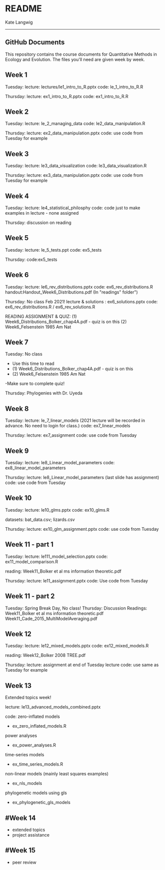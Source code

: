 README
================
Kate Langwig

------------------------------------------------------------------------

GitHub Documents
----------------

This repository contains the course documents for Quantitative Methods in Ecology and Evolution. The files you'll need are given week by week. 

Week 1
-------------------
Tuesday: 
lecture: lectures/le1_intro_to_R.pptx
code: le_1_intro_to_R.R

Thursday:
lecture: ex1_intro_to_R.pptx
code: ex1_intro_to_R.R

Week 2
-------------------
Tuesday:
lecture: le_2_managing_data
code: le2_data_manipulation.R

Thursday: 
lecture: ex2_data_manipulation.pptx
code: use code from Tuesday for example

Week 3
-------------------
Tuesday:
lecture: le3_data_visualization
code: le3_data_visualization.R

Thursday: 
lecture: ex3_data_manipulation.pptx
code: use code from Tuesday for example

Week 4
------------------
Tuesday: 
lecture: le4_statistical_philosphy
code: code just to make examples in lecture - none assigned

Thursday: discussion on reading

Week 5
--------------------
Tuesday: 
lecture: le_5_tests.ppt
code: ex5_tests

Thursday:
code:ex5_tests

Week 6
------------------------
Tuesday:
lecture: le6_rev_distributions.pptx
code: ex6_rev_distributions.R
handout:Handout_Week6_Distributions.pdf (In "readings" folder")


Thursday: No class Feb 2021!
lecture & solutions : ex6_solutions.pptx
code: ex6_rev_distributions.R / ex6_rev_solutions.R

READING ASSIGNMENT & QUIZ: 
(1) Week6_Distributions_Bolker_chap4A.pdf - quiz is on this
(2) Week6_Felsenstein 1985 Am Nat

Week 7
------------------------
Tuesday: No class
- Use this time to read
- (1) Week6_Distributions_Bolker_chap4A.pdf - quiz is on this
- (2) Week6_Felsenstein 1985 Am Nat

-Make sure to complete quiz!

Thursday: Phylogenies with Dr. Uyeda


Week 8
---------------------
Tuesday: 
lecture: le_7_linear_models
(2021 lecture will be recorded in advance. No need to login for class.)
code: ex7_linear_models

Thursday:
lecture: ex7_assignment
code: use code from Tuesday

Week 9
----------------------
Tuesday: 
lecture: le8_Linear_model_parameters
code: ex8_linear_model_parameters

Thursday:
lecture: le8_Linear_model_parameters (last slide has assignment)
code: use code from Tuesday

Week 10
-----------------------
Tuesday:
lecture: le10_glms.pptx
code: ex10_glms.R

datasets: bat_data.csv; lizards.csv

Thursday:
lecture: ex10_glm_assignment.pptx
code: use code from Tuesday


Week 11 - part 1
-----------------------
Tuesday: 
lecture: le111_model_selection.pptx
code: ex11_model_comparison.R

reading: Week11_Bolker et al ms information theoretic.pdf

Thursday:
lecture: le11_assignment.pptx
code: Use code from Tuesday

Week 11 - part 2
-----------------------
Tuesday: Spring Break Day, No class!
Thursday: Discussion
Readings: 
Week11_Bolker et al ms information theoretic.pdf
Week11_Cade_2015_MultiModelAveraging.pdf

Week 12
------------------------
Tuesday:
lecture: le12_mixed_models.pptx
code: ex12_mixed_models.R

reading: Week12_Bolker 2008 TREE.pdf

Thursday:
lecture: assignment at end of Tuesday lecture
code: use same as Tuesday for example

Week 13
--------------------------
Extended topics week!

lecture:
le13_advanced_models_combined.pptx

code:
zero-inflated models
- ex_zero_inflated_models.R

power analyses
- ex_power_analyses.R 

time-series models
- ex_time_series_models.R

non-linear models (mainly least squares examples)
- ex_nls_models

phylogenetic models using gls
- ex_phylogenetic_gls_models

#Week 14
--------------------------
- extended topics
- project assistance


#Week 15
--------------------------
- peer review 




